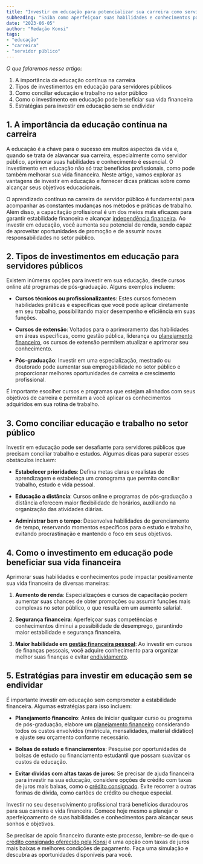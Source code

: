 ```yaml
---
title: "Investir em educação para potencializar sua carreira como servidor público"
subheading: "Saiba como aperfeiçoar suas habilidades e conhecimentos para alavancar sua trajetória profissional."
date: "2023-06-05"
author: "Redação Konsi"
tags:
- "educação"
- "carreira"
- "servidor público"
---
```


_O que falaremos nesse artigo:_

1. A importância da educação contínua na carreira
2. Tipos de investimentos em educação para servidores públicos
3. Como conciliar educação e trabalho no setor público
4. Como o investimento em educação pode beneficiar sua vida financeira
5. Estratégias para investir em educação sem se endividar

## 1. A importância da educação contínua na carreira

A educação é a chave para o sucesso em muitos aspectos da vida e, quando se trata de alavancar sua carreira, especialmente como servidor público, aprimorar suas habilidades e conhecimento é essencial. O investimento em educação não só traz benefícios profissionais, como pode também melhorar sua vida financeira. Neste artigo, vamos explorar as vantagens de investir em educação e fornecer dicas práticas sobre como alcançar seus objetivos educacionais. 

O aprendizado contínuo na carreira de servidor público é fundamental para acompanhar as constantes mudanças nos métodos e práticas de trabalho. Além disso, a capacitação profissional é um dos meios mais eficazes para garantir estabilidade financeira e alcançar [independência financeira](/como-conquistar-a-independncia-financeira-um-guia-para-servidores-pblicos.md). Ao investir em educação, você aumenta seu potencial de renda, sendo capaz de aproveitar oportunidades de promoção e de assumir novas responsabilidades no setor público. 

## 2. Tipos de investimentos em educação para servidores públicos

Existem inúmeras opções para investir em sua educação, desde cursos online até programas de pós-graduação. Alguns exemplos incluem:

- **Cursos técnicos ou profissionalizantes**: Estes cursos fornecem habilidades práticas e específicas que você pode aplicar diretamente em seu trabalho, possibilitando maior desempenho e eficiência em suas funções.

- **Cursos de extensão**: Voltados para o aprimoramento das habilidades em áreas específicas, como gestão pública, liderança ou [planejamento financeiro](/como-criar-um-planejamento-financeiro-de-longo-prazo-para-servidores-pblicos.md), os cursos de extensão permitem atualizar e aprimorar seu conhecimento.

- **Pós-graduação**: Investir em uma especialização, mestrado ou doutorado pode aumentar sua empregabilidade no setor público e proporcionar melhores oportunidades de carreira e crescimento profissional.

É importante escolher cursos e programas que estejam alinhados com seus objetivos de carreira e permitam a você aplicar os conhecimentos adquiridos em sua rotina de trabalho.

## 3. Como conciliar educação e trabalho no setor público

Investir em educação pode ser desafiante para servidores públicos que precisam conciliar trabalho e estudos. Algumas dicas para superar esses obstáculos incluem:

- **Estabelecer prioridades**: Defina metas claras e realistas de aprendizagem e estabeleça um cronograma que permita conciliar trabalho, estudo e vida pessoal.

- **Educação a distância**: Cursos online e programas de pós-graduação a distância oferecem maior flexibilidade de horários, auxiliando na organização das atividades diárias.

- **Administrar bem o tempo**: Desenvolva habilidades de gerenciamento de tempo, reservando momentos específicos para o estudo e trabalho, evitando procrastinação e mantendo o foco em seus objetivos.

## 4. Como o investimento em educação pode beneficiar sua vida financeira

Aprimorar suas habilidades e conhecimentos pode impactar positivamente sua vida financeira de diversas maneiras:

1. **Aumento de renda**: Especializações e cursos de capacitação podem aumentar suas chances de obter promoções ou assumir funções mais complexas no setor público, o que resulta em um aumento salarial.

2. **Segurança financeira**: Aperfeiçoar suas competências e conhecimentos diminui a possibilidade de desemprego, garantindo maior estabilidade e segurança financeira.

3. **Maior habilidade em [gestão financeira pessoal](/a-importncia-da-educao-financeira-para-servidores-pblicos-e-como-implement-la-em-sua-vida.md)**: Ao investir em cursos de finanças pessoais, você adquire conhecimento para organizar melhor suas finanças e evitar [endividamento](/servidores-publicos-evitar-endividamento.md).

## 5. Estratégias para investir em educação sem se endividar

É importante investir em educação sem comprometer a estabilidade financeira. Algumas estratégias para isso incluem:

- **Planejamento financeiro**: Antes de iniciar qualquer curso ou programa de pós-graduação, elabore um [planejamento financeiro](/como-criar-um-plano-de-pagamento-estratgico-para-seu-emprstimo-consignado.md) considerando todos os custos envolvidos (matrícula, mensalidades, material didático) e ajuste seu orçamento conforme necessário.

- **Bolsas de estudo e financiamentos**: Pesquise por oportunidades de bolsas de estudo ou financiamento estudantil que possam suavizar os custos da educação.

- **Evitar dívidas com altas taxas de juros**: Se precisar de ajuda financeira para investir na sua educação, considere opções de crédito com taxas de juros mais baixas, como o [crédito consignado](/tipos-de-credito-consignado.md). Evite recorrer a outras formas de dívida, como cartões de crédito ou cheque especial.

Investir no seu desenvolvimento profissional trará benefícios duradouros para sua carreira e vida financeira. Comece hoje mesmo a planejar o aperfeiçoamento de suas habilidades e conhecimentos para alcançar seus sonhos e objetivos.

Se precisar de apoio financeiro durante este processo, lembre-se de que o [crédito consignado oferecido pela Konsi](https://www.konsi.com.br/app) é uma opção com taxas de juros mais baixas e melhores condições de pagamento. Faça uma simulação e descubra as oportunidades disponíveis para você.